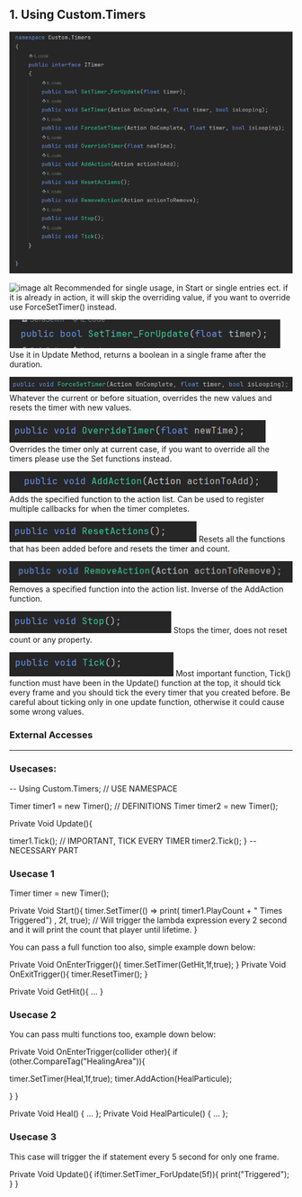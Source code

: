 ## 1. Using Custom.Timers
![image alt](https://github.com/SefaSelim/CustomUnityNamespace/blob/481d6cb84cb2b83ffcc7effaa3e64b88791755d7/CustomNamespaces/Timers/Pictures/TimerInterface.png)


![image alt](https://github.com/SefaSelim/CustomUnityNamespace/blob/4647818e778f8f994daf95a069aaece4cc908c31/CustomNamespaces/Timers/Pictures/SetT%C4%B0mer.png)
Recommended for single usage, in Start or single entries ect. if it is already in action, it will skip the overriding value, if you want to override use ForceSetTimer() instead.

![image alt](https://github.com/SefaSelim/CustomUnityNamespace/blob/4647818e778f8f994daf95a069aaece4cc908c31/CustomNamespaces/Timers/Pictures/SetTimer.png)
Use it in Update Method, returns a boolean in a single frame after the duration.

![image alt](https://github.com/SefaSelim/CustomUnityNamespace/blob/4647818e778f8f994daf95a069aaece4cc908c31/CustomNamespaces/Timers/Pictures/ForceSetTimer.png)
Whatever the current or before situation, overrides the new values and resets the timer with new values.

![image alt](https://github.com/SefaSelim/CustomUnityNamespace/blob/4647818e778f8f994daf95a069aaece4cc908c31/CustomNamespaces/Timers/Pictures/OverrideTimer.png)
Overrides the timer only at current case, if you want to override all the timers please use the Set functions instead.

![image alt](https://github.com/SefaSelim/CustomUnityNamespace/blob/4647818e778f8f994daf95a069aaece4cc908c31/CustomNamespaces/Timers/Pictures/AddAction.png)
Adds the specified function to the action list. Can be used to register multiple callbacks for when the timer completes.

![image alt](https://github.com/SefaSelim/CustomUnityNamespace/blob/4647818e778f8f994daf95a069aaece4cc908c31/CustomNamespaces/Timers/Pictures/ResetAction.png)
Resets all the functions that has been added before and resets the timer and count.

![image alt](https://github.com/SefaSelim/CustomUnityNamespace/blob/4647818e778f8f994daf95a069aaece4cc908c31/CustomNamespaces/Timers/Pictures/RemoveAction.png)
Removes a specified function into the action list. Inverse of the AddAction function.

![image alt](https://github.com/SefaSelim/CustomUnityNamespace/blob/4647818e778f8f994daf95a069aaece4cc908c31/CustomNamespaces/Timers/Pictures/Stop.png)
Stops the timer, does not reset count or any property.

![image alt](https://github.com/SefaSelim/CustomUnityNamespace/blob/4647818e778f8f994daf95a069aaece4cc908c31/CustomNamespaces/Timers/Pictures/Tick.png)
Most important function, Tick() function must have been in the Update() function at the top, it should tick every frame and you should tick the every timer that you created before.
Be careful about ticking only in one update function, otherwise it could cause some wrong values.


### External Accesses

---


### Usecases:

--
Using Custom.Timers;                       // USE NAMESPACE

Timer timer1 = new Timer();                // DEFINITIONS
Timer timer2 = new Timer();

Private Void Update(){

timer1.Tick();                             // IMPORTANT, TICK EVERY TIMER
timer2.Tick();
}
-- NECESSARY PART


### Usecase 1

Timer timer = new Timer();

Private Void Start(){
timer.SetTimer(() => print( timer1.PlayCount + " Times Triggered") , 2f, true);  // Will trigger the lambda expression every 2 second and it will print the count that player until lifetime.
} 


You can pass a full function too also, simple example down below:

Private Void OnEnterTrigger(){
timer.SetTimer(GetHit,1f,true);
}
Private Void OnExitTrigger(){
timer.ResetTimer();
}

Private Void GetHit(){ ... }

### Usecase 2

You can pass multi functions too, example down below:

Private Void OnEnterTrigger(collider other){
if (other.CompareTag("HealingArea")){

timer.SetTimer(Heal,1f,true);
timer.AddAction(HealParticule);

} }

Private Void Heal() { ... };
Private Void HealParticule() { ... };

### Usecase 3

This case will trigger the if statement every 5 second for only one frame.

Private Void Update(){
if(timer.SetTimer_ForUpdate(5f)){
print("Triggered");
} }

